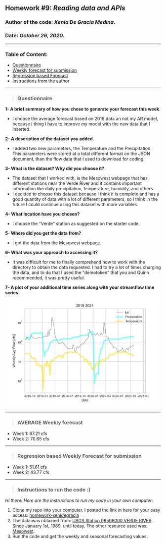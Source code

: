## Homework #9: *Reading data and APIs*
### Author of the code:  *Xenia De Gracia Medina*.
### Date: *October 26, 2020*.

---
### Table of Content:
- [ Questionnaire](#quest)
- [ Weekly forecast for submission](#weekly)
- [ Regression based Forecast](#regression)
- [ Instructions from the author](#instructions)


---
<a name="quest"></a>
>### **Questionnaire**

**1- A brief summary of how you chose to generate your forecast this week.**
- I choose the average forecast based on 2019 data an not my AR model, because I thing I have to improve my model with the new data that I inserted.

**2- A description of the dataset you added.**
- I added two new parameters, the Temperature and the Precipitation. This parameters were stored at a total different format on the JSON document, than the flow data that I used to download for coding.

**3- What is the dataset? Why did you choose it?**
- The dataset that I worked with, is the Mesowest webpage that has different stations near the Verde River and it contains important information like daily precipitation, temperature, humidity, and others.
- I decided to choose this dataset because I think it is complete and has a good quantity of data with a lot of different parameters, so I think in the future I could continue using this dataset with more variables.

**4- What location have you chosen?**
- I choose the "Verde" station as suggested on the starter code.

**5- Where did you get the data from?**
- I got the data from the Mesowest webpage.

**6- What was your approach to accessing it?**
- It was difficult for me to finally comprehend how to work with the directory to obtain the data requested. I had to try a lot of times charging the data, and to do that I used the "demotoken" that you and Quinn recommended, it was pretty useful.

**7- A plot of your additional time series along with your streamflow time series.**
![](assets/DeGraciaMedina_HW9-2f180513.png)

---
<a name="weekly"></a>
>### **AVERAGE Weekly forecast**
- Week 1: 67.21 cfs
- Week 2: 70.65 cfs

---
<a name="regression"></a>
>### **Regression based Weekly Forecast for submission**
- Week 1: 51.61 cfs
- Week 2: 43.77 cfs

---
<a name="instructions"></a>
>### **Instructions to run the code :)**
*Hi there! Here are the instructions to run my code in your own computer:*
1. Clone my repo into your computer. I posted the link in here for your easy access: [homework-xenidegracia](https://github.com/HAS-Tools-Fall2020/homework-xenidegracia)
2. The data was obtained from: [USGS Station 09506000 VERDE RIVER](https://waterdata.usgs.gov/nwis/dv?referred_module=sw&site_no=09506000). Since January 1st, 1989, until today. The other resource used was: [Mesowest](http://api.mesowest.net/v2/stations/timeseries?start=199701010000&end=202010240000&obtimezone=UTC&vars=air_temp%2Cprecip_accum&stids=QVDA3&units=temp%7CC%2Cprecip%7Cmm&token=demotoken).
3. Run the code and get the weekly and seasonal forecasting values.
